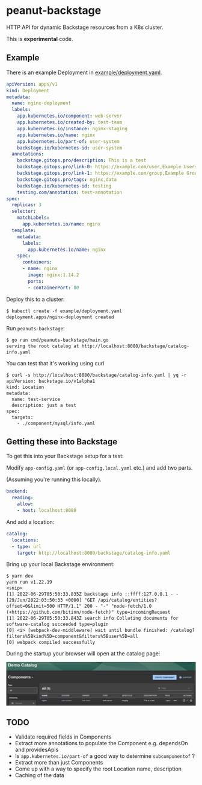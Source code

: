 # peanut-backstage

HTTP API for dynamic Backstage resources from a K8s cluster.

This is **experimental** code.

## Example

There is an example Deployment in [example/deployment.yaml](example/deployment.yaml).

```yaml
apiVersion: apps/v1
kind: Deployment
metadata:
  name: nginx-deployment
  labels:
    app.kubernetes.io/component: web-server
    app.kubernetes.io/created-by: test-team
    app.kubernetes.io/instance: nginx-staging
    app.kubernetes.io/name: nginx
    app.kubernetes.io/part-of: user-system
    backstage.io/kubernetes-id: user-system
  annotations:
    backstage.gitops.pro/description: This is a test
    backstage.gitops.pro/link-0: https://example.com/user,Example Users,user
    backstage.gitops.pro/link-1: https://example.com/group,Example Groups,group
    backstage.gitops.pro/tags: nginx,data
    backstage.io/kubernetes-id: testing
    testing.com/annotation: test-annotation
spec:
  replicas: 3
  selector:
    matchLabels:
      app.kubernetes.io/name: nginx
  template:
    metadata:
      labels:
        app.kubernetes.io/name: nginx
    spec:
      containers:
      - name: nginx
        image: nginx:1.14.2
        ports:
        - containerPort: 80
```

Deploy this to a cluster:

```console
$ kubectl create -f example/deployment.yaml
deployment.apps/nginx-deployment created
```

Run `peanuts-backstage`:

```console
$ go run cmd/peanuts-backstage/main.go
serving the root catalog at http://localhost:8080/backstage/catalog-info.yaml
```

You can test that it's working using curl

```console
$ curl -s http://localhost:8080/backstage/catalog-info.yaml | yq -r
apiVersion: backstage.io/v1alpha1
kind: Location
metadata:
  name: test-service
  description: just a test
spec:
  targets:
    - ./component/mysql/info.yaml
```

## Getting these into Backstage

To get this into your Backstage setup for a test:

Modify `app-config.yaml` (or `app-config.local.yaml` etc.) and add two parts.

(Assuming you're running this locally).

```yaml
backend:
  reading:
    allow:
    - host: localhost:8080
```

And add a location:

```yaml
catalog:
  locations:
  - type: url
    target: http://localhost:8080/backstage/catalog-info.yaml
```

Bring up your local Backstage environment:

```console
$ yarn dev
yarn run v1.22.19
<snip>
[1] 2022-06-29T05:50:33.835Z backstage info ::ffff:127.0.0.1 - - [29/Jun/2022:03:50:33 +0000] "GET /api/catalog/entities?offset=0&limit=500 HTTP/1.1" 200 - "-" "node-fetch/1.0 (+https://github.com/bitinn/node-fetch)" type=incomingRequest
[1] 2022-06-29T05:50:33.843Z search info Collating documents for software-catalog succeeded type=plugin
[0] <i> [webpack-dev-middleware] wait until bundle finished: /catalog?filters%5Bkind%5D=component&filters%5Buser%5D=all
[0] webpack compiled successfully
```

During the startup your browser will open at the catalog page:

![image showing mysql service in backstage](docs/catalog-entry.png)

## TODO

 * Validate required fields in Components
 * Extract more annotations to populate the Component e.g. dependsOn and
   providesApis
 * Is `app.kubernetes.io/part-of` a good way to determine `subcomponentof` ?
 * Extract more than just Components
 * Come up with a way to specify the root Location name, description
 * Caching of the data
